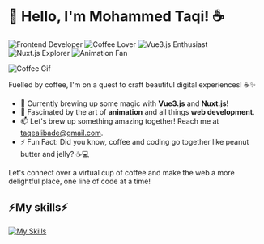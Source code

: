 # 👋 Hello, I'm Mohammed Taqi! ☕️

![Frontend Developer](https://img.shields.io/badge/-Frontend%20Developer-%2300ADD8?style=flat-square)
![Coffee Lover](https://img.shields.io/badge/-Coffee%20Lover-%23FFDD00?style=flat-square)
![Vue3.js Enthusiast](https://img.shields.io/badge/-Vue3.js%20Enthusiast-%234FC08D?style=flat-square)
![Nuxt.js Explorer](https://img.shields.io/badge/-Nuxt.js%20Explorer-%2300C58E?style=flat-square)
![Animation Fan](https://img.shields.io/badge/-Animation%20Fan-%239B65E6?style=flat-square)

![Coffee Gif](https://media.giphy.com/media/XAxylRMCdpbEWUAvr8/giphy.gif)

Fuelled by coffee, I'm on a quest to craft beautiful digital experiences! ☕️✨

- 🌱 Currently brewing up some magic with **Vue3.js** and **Nuxt.js**!
- 👀 Fascinated by the art of **animation** and all things **web development**.
- 📫 Let's brew up something amazing together! Reach me at [taqealibade@gmail.com](mailto:taqealibade@gmail.com).
- ⚡ Fun Fact: Did you know, coffee and coding go together like peanut butter and jelly? ☕️💻

Let's connect over a virtual cup of coffee and make the web a more delightful place, one line of code at a time!
## ⚡My skills⚡
[![My Skills](https://skillicons.dev/icons?i=js,html,css,vue,nuxt,pinia)](https://skillicons.dev)
